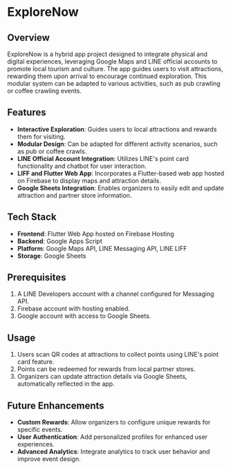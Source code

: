 # ExploreNow 

## Overview

ExploreNow is a hybrid app project designed to integrate physical and digital experiences, leveraging Google Maps and LINE official accounts to promote local tourism and culture. The app guides users to visit attractions, rewarding them upon arrival to encourage continued exploration. This modular system can be adapted to various activities, such as pub crawling or coffee crawling events.

## Features

- **Interactive Exploration**: Guides users to local attractions and rewards them for visiting.
- **Modular Design**: Can be adapted for different activity scenarios, such as pub or coffee crawls.
- **LINE Official Account Integration**: Utilizes LINE's point card functionality and chatbot for user interaction.
- **LIFF and Flutter Web App**: Incorporates a Flutter-based web app hosted on Firebase to display maps and attraction details.
- **Google Sheets Integration**: Enables organizers to easily edit and update attraction and partner store information.

## Tech Stack

- **Frontend**: Flutter Web App hosted on Firebase Hosting
- **Backend**: Google Apps Script
- **Platform**: Google Maps API, LINE Messaging API, LINE LIFF
- **Storage**: Google Sheets

## Prerequisites

1. A LINE Developers account with a channel configured for Messaging API.
2. Firebase account with hosting enabled.
3. Google account with access to Google Sheets.


## Usage

1. Users scan QR codes at attractions to collect points using LINE's point card feature.
2. Points can be redeemed for rewards from local partner stores.
3. Organizers can update attraction details via Google Sheets, automatically reflected in the app.

## Future Enhancements

- **Custom Rewards**: Allow organizers to configure unique rewards for specific events.
- **User Authentication**: Add personalized profiles for enhanced user experiences.
- **Advanced Analytics**: Integrate analytics to track user behavior and improve event design.

